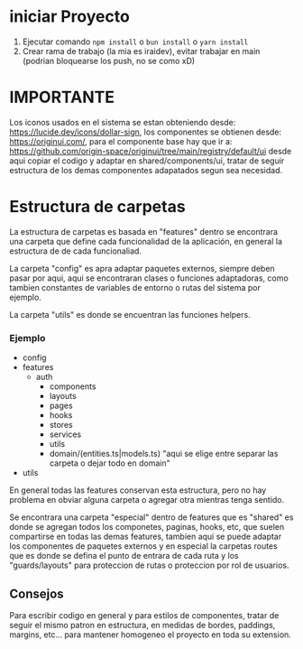 # iniciar Proyecto

1. Ejecutar comando `npm install` o `bun install` o `yarn install`
2. Crear rama de trabajo (la mia es iraidev), evitar trabajar en main (podrian bloquearse los push, no se como xD)

# IMPORTANTE

Los iconos usados en el sistema se estan obteniendo desde: https://lucide.dev/icons/dollar-sign, los componentes se obtienen desde: https://originui.com/, para el componente base hay que ir a: https://github.com/origin-space/originui/tree/main/registry/default/ui desde aqui copiar el codigo y adaptar en shared/components/ui, tratar de seguir estructura de los demas componentes adapatados segun sea necesidad.

# Estructura de carpetas

La estructura de carpetas es basada en "features" dentro se encontrara una carpeta
que define cada funcionalidad de la aplicación, en general la estructura de de cada funcionaliad.

La carpeta "config" es apra adaptar paquetes externos, siempre deben pasar por aqui, aqui se encontraran clases o funciones adaptadoras, como tambien constantes de variables de entorno o rutas del sistema por ejemplo.

La carpeta "utils" es donde se encuentran las funciones helpers.

### Ejemplo

- config
- features
  - auth
    - components
    - layouts
    - pages
    - hooks
    - stores
    - services
    - utils
    - domain/(entities.ts|models.ts) "aqui se elige entre separar las carpeta o dejar todo en domain"
- utils

En general todas las features conservan esta estructura, pero no hay problema en obviar alguna carpeta o agregar otra mientras tenga sentido.

Se encontrara una carpeta "especial" dentro de features que es "shared" es donde se agregan todos los componetes, paginas, hooks, etc, que suelen compartirse en todas las demas features, tambien aqui se puede adaptar los componentes de paquetes externos y en especial la carpetas routes que es donde se defina el punto de entrara de cada ruta y los "guards/layouts" para proteccion de rutas o proteccion por rol de usuarios.

## Consejos

Para escribir codigo en general y para estilos de componentes, tratar de seguir el mismo patron en estructura, en medidas de bordes, paddings, margins, etc... para mantener homogeneo el proyecto en toda su extension.
